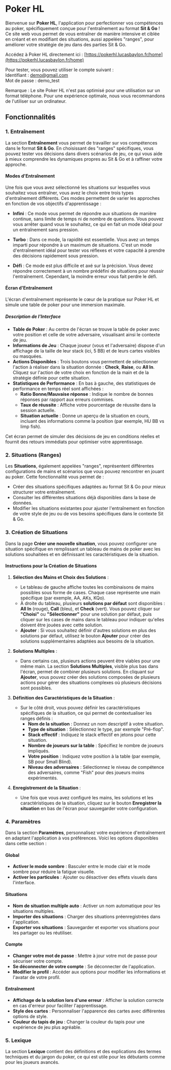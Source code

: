 # Poker HL

Bienvenue sur **Poker HL**, l'application pour perfectionner vos compétences au poker, spécifiquement conçue pour l'entraînement au format **Sit & Go** ! Ce site web vous permet de vous entraîner de manière intensive et ciblée en créant et en modifiant des situations, aussi appelées "ranges", pour améliorer votre stratégie de jeu dans des parties Sit & Go.

Accédez à Poker HL directement ici : [https://pokerhl.lucasbaylon.fr/home](https://pokerhl.lucasbaylon.fr/home)

Pour tester, vous pouvez utiliser le compte suivant :  
Identifiant : demo@gmail.com  
Mot de passe : demo_test  

Remarque : Le site Poker HL n'est pas optimisé pour une utilisation sur un format téléphone. Pour une expérience optimale, nous vous recommandons de l'utiliser sur un ordinateur.

## Fonctionnalités

### 1. Entraînement

La section **Entraînement** vous permet de travailler sur vos compétences dans le format **Sit & Go**. En choisissant des "ranges" spécifiques, vous pouvez tester vos décisions dans divers scénarios de jeu, ce qui vous aide à mieux comprendre les dynamiques propres au Sit & Go et à raffiner votre approche.

#### Modes d'Entraînement

Une fois que vous avez sélectionné les situations sur lesquelles vous souhaitez vous entraîner, vous avez le choix entre trois types d'entraînement différents. Ces modes permettent de varier les approches en fonction de vos objectifs d'apprentissage :

- **Infini** : Ce mode vous permet de répondre aux situations de manière continue, sans limite de temps ni de nombre de questions. Vous pouvez vous arrêter quand vous le souhaitez, ce qui en fait un mode idéal pour un entraînement sans pression.

- **Turbo** : Dans ce mode, la rapidité est essentielle. Vous avez un temps imparti pour répondre à un maximum de situations. C'est un mode d'entraînement idéal pour tester vos réflexes et votre capacité à prendre des décisions rapidement sous pression.

- **Défi** : Ce mode est plus difficile et axé sur la précision. Vous devez répondre correctement à un nombre prédéfini de situations pour réussir l'entraînement. Cependant, la moindre erreur vous fait perdre le défi.

#### Écran d'Entraînement

L'écran d'entraînement représente le cœur de la pratique sur Poker HL et simule une table de poker pour une immersion maximale.

##### Description de l'Interface

- **Table de Poker** : Au centre de l'écran se trouve la table de poker avec votre position et celle de votre adversaire, visualisant ainsi le contexte de jeu.
- **Informations de Jeu** : Chaque joueur (vous et l'adversaire) dispose d'un affichage de la taille de leur stack (ici, 5 BB) et de leurs cartes visibles ou masquées.
- **Actions Disponibles** : Trois boutons vous permettent de sélectionner l'action à réaliser dans la situation donnée : **Check**, **Raise**, ou **All In**. Cliquez sur l'action de votre choix en fonction de la main et de la stratégie définie pour cette situation.
- **Statistiques de Performance** : En bas à gauche, des statistiques de performance en temps réel sont affichées :
  - **Ratio Bonne/Mauvaise réponse** : Indique le nombre de bonnes réponses par rapport aux erreurs commises.
  - **Taux de réussite** : Affiche votre pourcentage de réussite dans la session actuelle.
  - **Situation actuelle** : Donne un aperçu de la situation en cours, incluant des informations comme la position (par exemple, HU BB vs limp fish).

Cet écran permet de simuler des décisions de jeu en conditions réelles et fournit des retours immédiats pour optimiser votre apprentissage.

### 2. Situations (Ranges)
Les **Situations**, également appelées "ranges", représentent différentes configurations de mains et scénarios que vous pouvez rencontrer en jouant au poker. Cette fonctionnalité vous permet de :
- Créer des situations spécifiques adaptées au format Sit & Go pour mieux structurer votre entraînement.
- Consulter les différentes situations déjà disponibles dans la base de données.
- Modifier les situations existantes pour ajuster l'entraînement en fonction de votre style de jeu ou de vos besoins spécifiques dans le contexte Sit & Go.

### 3. Création de Situations

Dans la page **Créer une nouvelle situation**, vous pouvez configurer une situation spécifique en remplissant un tableau de mains de poker avec les solutions souhaitées et en définissant les caractéristiques de la situation.

#### Instructions pour la Création de Situations

1. **Sélection des Mains et Choix des Solutions** :
   - Le tableau de gauche affiche toutes les combinaisons de mains possibles sous forme de cases. Chaque case représente une main spécifique (par exemple, AA, AKs, KQo).
   - À droite du tableau, plusieurs **solutions par défaut** sont disponibles : **All In** (rouge), **Call** (bleu), et **Check** (vert). Vous pouvez cliquer sur **"Choisi"** ou **"Sélectionner"** pour une solution par défaut, puis cliquer sur les cases de mains dans le tableau pour indiquer qu'elles doivent être jouées avec cette solution.
   - **Ajouter** : Si vous souhaitez définir d'autres solutions en plus des solutions par défaut, utilisez le bouton **Ajouter** pour créer des solutions supplémentaires adaptées aux besoins de la situation.

2. **Solutions Multiples** :
   - Dans certains cas, plusieurs actions peuvent être viables pour une même main. La section **Solutions Multiples**, visible plus bas dans l'écran, permet de combiner plusieurs solutions. En cliquant sur **Ajouter**, vous pouvez créer des solutions composées de plusieurs actions pour gérer des situations complexes où plusieurs décisions sont possibles.

3. **Définition des Caractéristiques de la Situation** :
   - Sur le côté droit, vous pouvez définir les caractéristiques spécifiques de la situation, ce qui permet de contextualiser les ranges définis :
     - **Nom de la situation** : Donnez un nom descriptif à votre situation.
     - **Type de situation** : Sélectionnez le type, par exemple "Pré-flop".
     - **Stack effectif** : Indiquez le stack effectif en jetons pour cette situation.
     - **Nombre de joueurs sur la table** : Spécifiez le nombre de joueurs impliqués.
     - **Votre position** : Indiquez votre position à la table (par exemple, SB pour Small Blind).
     - **Niveau des adversaires** : Sélectionnez le niveau de compétence des adversaires, comme "Fish" pour des joueurs moins expérimentés.

4. **Enregistrement de la Situation** :
   - Une fois que vous avez configuré les mains, les solutions et les caractéristiques de la situation, cliquez sur le bouton **Enregistrer la situation** en bas de l'écran pour sauvegarder votre configuration.

### 4. Paramètres
Dans la section **Paramètres**, personnalisez votre expérience d'entraînement en adaptant l'application à vos préférences. Voici les options disponibles dans cette section :

#### Global
- **Activer le mode sombre** : Basculer entre le mode clair et le mode sombre pour réduire la fatigue visuelle.
- **Activer les particules** : Ajouter ou désactiver des effets visuels dans l'interface.

#### Situations
- **Nom de situation multiple auto** : Activer un nom automatique pour les situations multiples.
- **Importer des situations** : Charger des situations préenregistrées dans l'application.
- **Exporter vos situations** : Sauvegarder et exporter vos situations pour les partager ou les réutiliser.

#### Compte
- **Changer votre mot de passe** : Mettre à jour votre mot de passe pour sécuriser votre compte.
- **Se déconnecter de votre compte** : Se déconnecter de l'application.
- **Modifier le profil** : Accéder aux options pour modifier les informations et l'avatar de votre profil.

#### Entraînement
- **Affichage de la solution lors d'une erreur** : Afficher la solution correcte en cas d'erreur pour faciliter l'apprentissage.
- **Style des cartes** : Personnaliser l'apparence des cartes avec différentes options de style.
- **Couleur du tapis de jeu** : Changer la couleur du tapis pour une expérience de jeu plus agréable.

### 5. Lexique
La section **Lexique** contient des définitions et des explications des termes techniques et du jargon du poker, ce qui est utile pour les débutants comme pour les joueurs avancés.